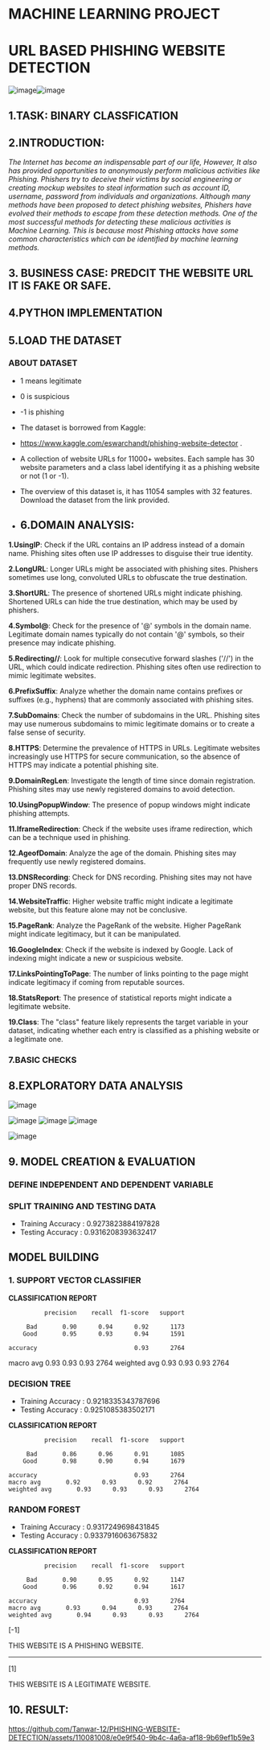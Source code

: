 # MACHINE LEARNING PROJECT
# URL BASED PHISHING WEBSITE DETECTION 
![image](https://github.com/Tanwar-12/PHISHING-WEBSITE-DETECTION/assets/110081008/40af9366-64e0-4a34-adbc-db3261053861)![image](https://github.com/Tanwar-12/PHISHING-WEBSITE-DETECTION/assets/110081008/901a42a2-833c-4188-84dd-1694017b5368)



## 1.TASK: BINARY CLASSFICATION
## 2.INTRODUCTION:
*The Internet has become an indispensable part of our life, However, It also has provided opportunities to anonymously perform malicious activities like Phishing. Phishers try to deceive their victims by social engineering or creating mockup websites to steal information such as account ID, username, password from individuals and organizations. Although many methods have been proposed to detect phishing websites, Phishers have evolved their methods to escape from these detection methods. One of the most successful methods for detecting these malicious activities is Machine Learning. This is because most Phishing attacks have some common characteristics which can be identified by machine learning methods.*
## 3. BUSINESS CASE: PREDCIT THE WEBSITE URL IT IS FAKE OR SAFE.

## 4.PYTHON IMPLEMENTATION
## 5.LOAD THE DATASET
###  **ABOUT DATASET**
* 1 means legitimate
* 0 is suspicious
* -1 is phishing

* The dataset is borrowed from Kaggle:
* https://www.kaggle.com/eswarchandt/phishing-website-detector .

* A collection of website URLs for 11000+ websites. Each sample has 30 website parameters and a class label identifying it as a phishing website or not (1 or -1).

* The overview of this dataset is, it has 11054 samples with 32 features. Download the dataset from the link provided.
  
* ## 6.**DOMAIN ANALYSIS**:
**1.UsingIP**: Check if the URL contains an IP address instead of a domain name. Phishing sites often use IP addresses to disguise their true identity.

**2.LongURL**: Longer URLs might be associated with phishing sites. Phishers sometimes use long, convoluted URLs to obfuscate the true destination.

**3.ShortURL**: The presence of shortened URLs might indicate phishing. Shortened URLs can hide the true destination, which may be used by phishers.

**4.Symbol@**: Check for the presence of '@' symbols in the domain name. Legitimate domain names typically do not contain '@' symbols, so their presence may indicate phishing.


**5.Redirecting//**: Look for multiple consecutive forward slashes ('//') in the URL, which could indicate redirection. Phishing sites often use redirection to mimic legitimate websites.

**6.PrefixSuffix**:  Analyze whether the domain name contains prefixes or suffixes (e.g., hyphens) that are commonly associated with phishing sites.

**7.SubDomains**: Check the number of subdomains in the URL. Phishing sites may use numerous subdomains to mimic legitimate domains or to create a false sense of security.

**8.HTTPS**:  Determine the prevalence of HTTPS in URLs. Legitimate websites increasingly use HTTPS for secure communication, so the absence of HTTPS may indicate a potential phishing site.

**9.DomainRegLen**: Investigate the length of time since domain registration. Phishing sites may use newly registered domains to avoid detection.


**10.UsingPopupWindow**: The presence of popup windows might indicate phishing attempts.

**11.IframeRedirection**: Check if the website uses iframe redirection, which can be a technique used in phishing.

**12.AgeofDomain**: Analyze the age of the domain. Phishing sites may frequently use newly registered domains.

**13.DNSRecording**: Check for DNS recording. Phishing sites may not have proper DNS records.

**14.WebsiteTraffic**: Higher website traffic might indicate a legitimate website, but this feature alone may not be conclusive.

**15.PageRank**: Analyze the PageRank of the website. Higher PageRank might indicate legitimacy, but it can be manipulated.

**16.GoogleIndex**: Check if the website is indexed by Google. Lack of indexing might indicate a new or suspicious website.

**17.LinksPointingToPage**:  The number of links pointing to the page might indicate legitimacy if coming from reputable sources.

**18.StatsReport**: The presence of statistical reports might indicate a legitimate website.

**19.Class**: The "class" feature likely represents the target variable in your dataset, indicating whether each entry is classified as a phishing website or a legitimate one.
### 7.BASIC CHECKS

## 8.EXPLORATORY DATA ANALYSIS
![image](https://github.com/Tanwar-12/PHISHING-WEBSITE-DETECTION/assets/110081008/3fca3c1d-0ccd-449a-b1c2-507e31881df6)

![image](https://github.com/Tanwar-12/PHISHING-WEBSITE-DETECTION/assets/110081008/1272acaf-5258-401d-850f-139000b07c74)
![image](https://github.com/Tanwar-12/PHISHING-WEBSITE-DETECTION/assets/110081008/64ed4220-8be2-49f2-bc20-b9e49ad04cb1)
![image](https://github.com/Tanwar-12/PHISHING-WEBSITE-DETECTION/assets/110081008/7e41415d-ef8f-4078-827b-abb4a78795dd)


![image](https://github.com/Tanwar-12/PHISHING-WEBSITE-DETECTION/assets/110081008/e99cc639-f324-4294-8d3c-456d27b31e61)

## 9. MODEL CREATION & EVALUATION
### DEFINE INDEPENDENT AND DEPENDENT VARIABLE
### SPLIT TRAINING AND TESTING DATA
* Training Accuracy : 0.9273823884197828
* Testing Accuracy : 0.9316208393632417
## MODEL BUILDING
### 1. SUPPORT VECTOR CLASSIFIER

**CLASSIFICATION REPORT** 

              precision    recall  f1-score   support

         Bad       0.90      0.94      0.92      1173
        Good       0.95      0.93      0.94      1591

    accuracy                           0.93      2764
   macro avg       0.93      0.93      0.93      2764
weighted avg       0.93      0.93      0.93      2764

### DECISION TREE
* Training Accuracy : 0.9218335343787696
* Testing Accuracy : 0.9251085383502171

**CLASSIFICATION REPORT**

              precision    recall  f1-score   support

         Bad       0.86      0.96      0.91      1085
        Good       0.98      0.90      0.94      1679

    accuracy                           0.93      2764
    macro avg       0.92      0.93      0.92      2764
    weighted avg       0.93      0.93      0.93      2764

### RANDOM FOREST
* Training Accuracy : 0.9317249698431845
* Testing Accuracy : 0.9337916063675832

**CLASSIFICATION REPORT**

              precision    recall  f1-score   support

         Bad       0.90      0.95      0.92      1147
        Good       0.96      0.92      0.94      1617

    accuracy                           0.93      2764
    macro avg       0.93      0.94      0.93      2764
    weighted avg       0.94      0.93      0.93      2764



 [-1]
 
THIS WEBSITE IS A PHISHING WEBSITE.
******************************

[1]

THIS WEBSITE IS A LEGITIMATE WEBSITE.


## 10. RESULT:


https://github.com/Tanwar-12/PHISHING-WEBSITE-DETECTION/assets/110081008/e0e9f540-9b4c-4a6a-af18-9b69ef1b59e3







